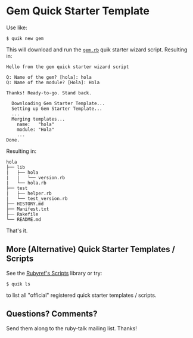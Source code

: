 # Gem Quick Starter Template

Use like:

```
$ quik new gem
```

This will download and run
the [`gem.rb`](https://github.com/rubyref/scripts/blob/master/gem.rb)
quik starter wizard script. Resulting in:

```
Hello from the gem quick starter wizard script

Q: Name of the gem? [hola]: hola
Q: Name of the module? [Hola]: Hola

Thanks! Ready-to-go. Stand back.

  Downloading Gem Starter Template...
  Setting up Gem Starter Template...
  ...
  Merging templates...
    name:   "hola"
    module: "Hola"
    ...
Done.
```

Resulting in:

```
hola
├── lib
|   ├── hola
|   |   └── version.rb
|   └── hola.rb
├── test
|   ├── helper.rb
|   └── test_version.rb
├── HISTORY.md
├── Manifest.txt
├── Rakefile
└── README.md
```

That's it.


## More (Alternative) Quick Starter Templates / Scripts

See the [Rubyref's Scripts](https://github.com/rubyref/scripts) library or try:

```
$ quik ls
```

to list all "official" registered quick starter templates / scripts.



## Questions? Comments?

Send them along to the ruby-talk mailing list.
Thanks!
